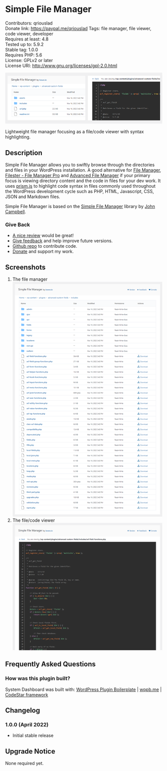 # Simple File Manager

Contributors: qriouslad  
Donate link: https://paypal.me/qriouslad
Tags: file manager, file viewer, code viewer, developer  
Requires at least: 4.8  
Tested up to: 5.9.2  
Stable tag: 1.0.0  
Requires PHP: 5.6  
License: GPLv2 or later  
License URI: http://www.gnu.org/licenses/gpl-2.0.html

![](.wordpress-org/banner-772x250.png)

Lightweight file manager focusing as a file/code viewer with syntax highlighting.

## Description

Simple File Manager allows you to swiftly browse through the directories and files in your WordPress installation. A good alternative for [File Manager](https://wordpress.org/plugins/wp-file-manager/), [Filester - File Manager Pro](https://wordpress.org/plugins/filester/) and [Advanced File Manager](https://wordpress.org/plugins/file-manager-advanced/) if your primary focus is viewing directory content and the code in files for your dev work. It uses [prism.js](https://prismjs.com/) to highlight code syntax in files commonly used throughout the WordPress development cycle such as PHP, HTML, Javascript, CSS, JSON and Markdown files.

Simple File Manager is based on the [Simple File Manager](https://github.com/jcampbell1/simple-file-manager) library by [John Campbell](https://github.com/jcampbell1).

### Give Back

* [A nice review](https://wordpress.org/plugins/tiny-file-manager/#reviews) would be great!
* [Give feedback](https://wordpress.org/support/plugin/tiny-file-manager/) and help improve future versions.
* [Github repo](https://github.com/qriouslad/tiny-file-manager) to contribute code.
* [Donate](https://paypal.me/qriouslad) and support my work.

## Screenshots

1. The file manager
   ![The file manager](.wordpress-org/screenshot-1.png)
2. The file/code viewer
   ![The file/code viewer](.wordpress-org/screenshot-2.png)

## Frequently Asked Questions

### How was this plugin built?

System Dashboard was built with: [WordPress Plugin Boilerplate](https://github.com/devinvinson/WordPress-Plugin-Boilerplate/) | [wppb.me](https://wppb.me/) | [CodeStar framework](https://github.com/Codestar/codestar-framework)

## Changelog

### 1.0.0 (April 2022)

* Initial stable release

## Upgrade Notice

None required yet.